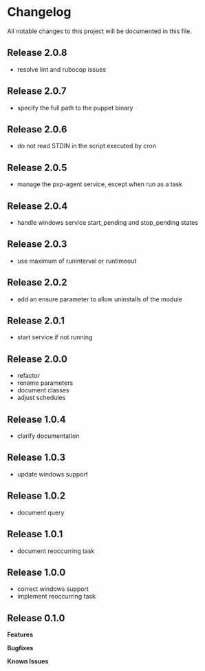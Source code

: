 # Changelog

All notable changes to this project will be documented in this file.

## Release 2.0.8

- resolve lint and rubocop issues

## Release 2.0.7

- specify the full path to the puppet binary

## Release 2.0.6

- do not read STDIN in the script executed by cron

## Release 2.0.5

- manage the pxp-agent service, except when run as a task

## Release 2.0.4

- handle windows service start_pending and stop_pending states

## Release 2.0.3

- use maximum of runinterval or runtimeout

## Release 2.0.2

- add an ensure parameter to allow uninstalls of the module

## Release 2.0.1

- start service if not running

## Release 2.0.0

- refactor
- rename parameters
- document classes
- adjust schedules

## Release 1.0.4

- clarify documentation

## Release 1.0.3

- update windows support

## Release 1.0.2

- document query

## Release 1.0.1

- document reoccurring task

## Release 1.0.0

- correct windows support
- implement reoccurring task

## Release 0.1.0

**Features**

**Bugfixes**

**Known Issues**
